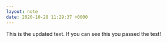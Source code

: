 ```yaml
---
layout: note
date: 2020-10-28 11:29:37 +0000
---
```


This is the updated text. If you can see this you passed the test!
